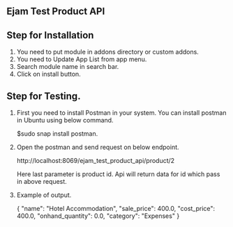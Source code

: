 Ejam Test Product API
---------------

Step for Installation
----------------------

1. You need to put module in addons directory or custom addons.
2. You need to Update App List from app menu.
3. Search module name in search bar.
4. Click on install button.

Step for Testing.
-------------------------------

1. First you need to install Postman in your system. You can install postman 
   in Ubuntu using below command.

   $sudo snap install postman.

2. Open the postman and send request on below endpoint.

   http://localhost:8069/ejam_test_product_api/product/2

   Here last parameter is product id. Api will return data for 
   id which pass in above request.

3. Example of output.

   {
    "name": "Hotel Accommodation",
    "sale_price": 400.0,
    "cost_price": 400.0,
    "onhand_quantity": 0.0,
    "category": "Expenses"
    }

